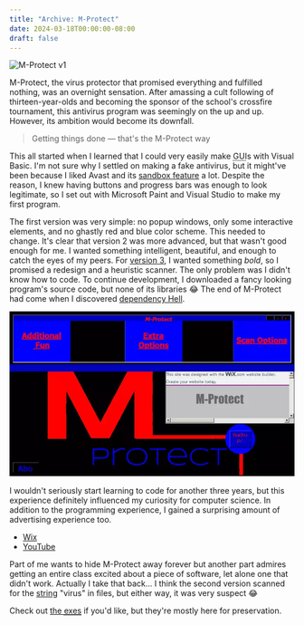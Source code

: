 ```yaml
---
title: "Archive: M-Protect"
date: 2024-03-18T00:00:00-08:00
draft: false
---
```


![M-Protect v1](images/mprotect1.webp)

M-Protect, the virus protector that promised everything and fulfilled nothing, was an overnight sensation. After amassing a cult following of thirteen-year-olds and becoming the sponsor of the school's crossfire tournament, this antivirus program was seemingly on the up and up. However, its ambition would become its downfall.

> Getting things done — that's the M-Protect way

This all started when I learned that I could very easily make <abbr title="Graphical User Interface">GUI</abbr>s with Visual Basic. I'm not sure why I settled on making a fake antivirus, but it might've been because I liked Avast and its [sandbox feature](https://blog.avast.com/2012/11/16/what-is-the-avast-autosandbox-and-how-does-it-work) a lot. Despite the reason, I knew having buttons and progress bars was enough to look legitimate, so I set out with Microsoft Paint and Visual Studio to make my first program.

The first version was very simple: no popup windows, only some interactive elements, and no ghastly red and blue color scheme. This needed to change. It's clear that version 2 was more advanced, but that wasn't good enough for me. I wanted something intelligent, beautiful, and enough to catch the eyes of my peers. For [version 3](https://www.youtube.com/watch?v=MnhljtJE99k), I wanted something _bold_, so I promised a redesign and a heuristic scanner. The only problem was I didn't know how to code. To continue development, I downloaded a fancy looking program's source code, but none of its libraries 😂 The end of M-Protect had come when I discovered [dependency Hell](https://www.youtube.com/watch?v=U-S6dUIqQ28).

![M-Protect v2](images/mprotect2.webp)

I wouldn't seriously start learning to code for another three years, but this experience definitely influenced my curiosity for computer science. In addition to the programming experience, I gained a surprising amount of advertising experience too.

- [Wix](https://spencerchurchill.wixsite.com/m-protect)
- [YouTube](https://www.youtube.com/channel/UC2Uo7AEBp-BAZPBcoiHA_kw)

Part of me wants to hide M-Protect away forever but another part admires getting an entire class excited about a piece of software, let alone one that didn't work. Actually I take that back... I think the second version scanned for the [string](<https://wikipedia.org/wiki/String_(computer_science)>) "virus" in files, but either way, it was very suspect 😂

Check out <a href="data/mprotect.zip">the <abbr title="Executables">exes</abbr></a> if you'd like, but they're mostly here for preservation.
